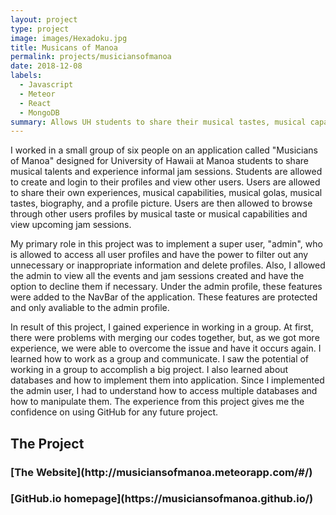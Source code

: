```yaml
---
layout: project
type: project
image: images/Hexadoku.jpg
title: Musicans of Manoa
permalink: projects/musiciansofmanoa
date: 2018-12-08
labels:
  - Javascript
  - Meteor
  - React
  - MongoDB
summary: Allows UH students to share their musical tastes, musical capabilities, musical goals, and view musical events.
---
```


I worked in a small group of six people on an application called "Musicians of Manoa" designed for University of Hawaii at Manoa students to share musical talents and experience informal jam sessions. Students are allowed to create and login to their profiles and view other users. Users are allowed to share their own experiences, musical capabilities, musical golas, musical tastes, biography, and a profile picture. Users are then allowed to browse through other users profiles by musical taste or musical capabilities and view upcoming jam sessions.

My primary role in this project was to implement a super user, "admin", who is allowed to access all user profiles and have the power to filter out any unnecessary or inappropriate information and delete profiles. Also, I allowed the admin to view all the events and jam sessions created and have the option to decline them if necessary. Under the admin profile, these features were added to the NavBar of the application. These features are protected and only avaliable to the admin profile.

In result of this project, I gained experience in working in a group. At first, there were problems with merging our codes together, but, as we got more experience, we were able to overcome the issue and have it occurs again. I learned how to work as a group and communicate. I saw the potential of working in a group to accomplish a big project. I also learned about databases and how to implement them into application. Since I implemented the admin user, I had to understand how to access multiple databases and how to manipulate them. The experience from this project gives me the confidence on using GitHub for any future project.

<h2>The Project</h2>
<h3>[The Website](http://musiciansofmanoa.meteorapp.com/#/)</h3>

<h3>[GitHub.io homepage](https://musiciansofmanoa.github.io/)</h3>

